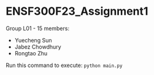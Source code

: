 # ENSF300F23_Assignment1

Group L01 - 15 members: 

- Yuecheng Sun
- Jabez Chowdhury
- Rongtao Zhu

Run this command to execute: `python main.py`
